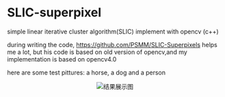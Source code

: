# SLIC-superpixel
simple linear iterative cluster algorithm(SLIC) implement with opencv (c++)

during writing the code, https://github.com/PSMM/SLIC-Superpixels helps me a lot, but his code is based on old version of opencv,and my implementation is based on opencv4.0

here are some test pittures: a horse, a dog and a person
<div align=center><img src="https://github.com/assassint2017/SLIC-superpixel/blob/master/data/result.png"alt="结果展示图"/></div>
